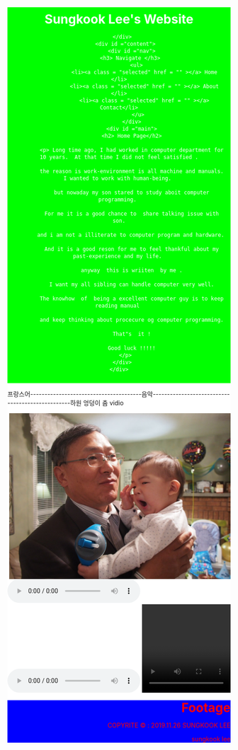 

<html>

<head>
<title>lsk initial web</title>
<style>
ody {
	background-color: #FFFF00 ;
	font-family : Helvetica ,   Arial , sans-serif ;
	}
a { 
	text-decoration : none ;
	color: red ;
	}
#container {
	background-color : white ;
	width : 800 px ;
	margin-left : auto ;
	margin-right : auto ;
	}
#header {
	background-color : #00FF00 ; 
	color : white ;
	text-align : center ;
	padding : 10px ;
	}
h1, h2 ,h3 {
	margin : 0;
	}
#content {
	padding : 10px ;
	}
#nav {
	width : 180px ;
	float : left ;
	}
#nav .selected {
	font-size : bold ;
	}
#nav ul {
	list-style-type : none ;
	padding : 0 ;
	}
#main {
	width : 600px ;
	float : right ;
	}
#footer {
	clear : both ;
	background-color : blue;
	color : red ;
	text-align : right ;
	}
	

	
	
</style>
</head>

<body>
	<h2></h2>
	<form>
	</form>
	<div id ="container">
		<div id ="header">	
			<h1> Sungkook  Lee's  Website </h1>
	
		</div>	
		<div id ="content">
			<div id ="nav">
			<h3> Navigate </h3>	
				<ul> 
					<li><a class = "selected" href = "" ></a> Home </li>
					<li><a class = "selected" href = "" ></a> About </li>
					<li><a class = "selected" href = "" ></a> Contact</li>
				</u>
			</div>
			<div id ="main">
			<h2> Home Page</h2>
				
			<p> Long time ago, I had worked in computer department for 10 years.  At that time I did not feel satisfied .
					
			the reason is work-environment is all machine and manuals. I wanted to work with human-being. 
					
			but nowaday my son stared to study aboit computer programming. 
			
			For me it is a good chance to  share talking issue with son.
					
			and i am not a illiterate to computer program and hardware. 
					
			And it is a good reson for me to feel thankful about my past-experience and my life. 
					
			anyway  this is wriiten  by me .
					
			I want my all sibling can handle computer very well.
					
			The knowhow  of  being a excellent computer guy is to keep reading manual 
					
			and keep thinking about procecure og computer programming.
					
			That"s  it !
				
			Good luck !!!!!
		</p>
		</div>	
	</div>
</div>
<P>   </p>
	
<p>프랑스어---------------------------------------음악-------------------------------------------------하원 엉덩이 춤 vidio</P>
	
<img src = "PB190489.JPG"  style = "float : right "  width = "500"  heigt = "300" > 
<audio src="audio_file_french.mp3" controls  loop autoplay> </audio>
<audio src="music.mp3" controls  loop autoplay> </audio>
<video src="video.mp4" controls  loop autoplay width = "200" height = "200" > </video>
<p></P>
<div id ="footer">
			<h1> Footage </h1>	
			<p>COPYRITE     &COPY : 2019.11.26 SUNGKOOK LEE<p>
			<p>sungkook lee</p>
</div>	
</body>
</html>
